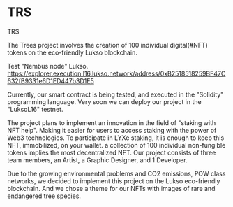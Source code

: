 # TRS
TRS


The Trees project involves the creation of 100 individual digital(#NFT) tokens on the eco-friendly Lukso blockchain.

Test "Nembus node" Lukso.
https://explorer.execution.l16.lukso.network/address/0xB2518518259BF47C632fB9331e6D1ED447b3D1E5

Currently, our smart contract is being tested, and executed in the "Solidity" programming language.  Very soon we can deploy our project in the "LuksoL16" testnet.

The project plans to implement an innovation in the field of "staking with NFT help".  Making it easier for users to access staking with the power of Web3 technologies.  To participate in LYXe staking, it is enough to keep this NFT, immobilized, on your wallet.  a collection of 100 individual non-fungible tokens implies the most decentralized NFT.  Our project consists of three team members, an Artist, a Graphic Designer, and 1 Developer.

Due to the growing environmental problems and CO2 emissions, POW class networks, we decided to implement this project on the Lukso eco-friendly blockchain.  And we chose a theme for our NFTs with images of rare and endangered tree species.
